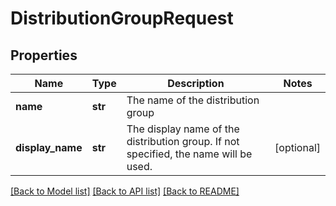 # DistributionGroupRequest

## Properties
Name | Type | Description | Notes
------------ | ------------- | ------------- | -------------
**name** | **str** | The name of the distribution group | 
**display_name** | **str** | The display name of the distribution group. If not specified, the name will be used. | [optional] 

[[Back to Model list]](../README.md#documentation-for-models) [[Back to API list]](../README.md#documentation-for-api-endpoints) [[Back to README]](../README.md)

